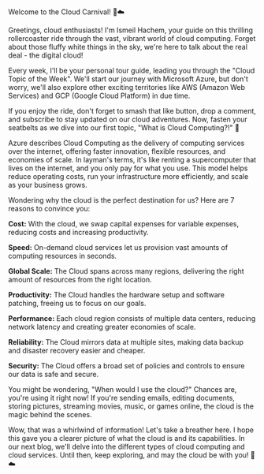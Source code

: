 Welcome to the Cloud Carnival! 🎪☁️

Greetings, cloud enthusiasts! I'm Ismeil Hachem, your guide on this thrilling rollercoaster ride through the vast, vibrant world of cloud computing. Forget about those fluffy white things in the sky, we're here to talk about the real deal - the digital cloud!

Every week, I'll be your personal tour guide, leading you through the "Cloud Topic of the Week". We'll start our journey with Microsoft Azure, but don't worry, we'll also explore other exciting territories like AWS (Amazon Web Services) and GCP (Google Cloud Platform) in due time.

If you enjoy the ride, don't forget to smash that like button, drop a comment, and subscribe to stay updated on our cloud adventures. Now, fasten your seatbelts as we dive into our first topic, "What is Cloud Computing?!" 🚀

Azure describes Cloud Computing as the delivery of computing services over the internet, offering faster innovation, flexible resources, and economies of scale. In layman's terms, it's like renting a supercomputer that lives on the internet, and you only pay for what you use. This model helps reduce operating costs, run your infrastructure more efficiently, and scale as your business grows.

Wondering why the cloud is the perfect destination for us? Here are 7 reasons to convince you:

**Cost:** With the cloud, we swap capital expenses for variable expenses, reducing costs and increasing productivity.

**Speed:** On-demand cloud services let us provision vast amounts of computing resources in seconds.

**Global Scale:** The Cloud spans across many regions, delivering the right amount of resources from the right location.

**Productivity:** The Cloud handles the hardware setup and software patching, freeing us to focus on our goals.

**Performance:** Each cloud region consists of multiple data centers, reducing network latency and creating greater economies of scale.

**Reliability:** The Cloud mirrors data at multiple sites, making data backup and disaster recovery easier and cheaper.

**Security:** The Cloud offers a broad set of policies and controls to ensure our data is safe and secure.

You might be wondering, "When would I use the cloud?" Chances are, you're using it right now! If you're sending emails, editing documents, storing pictures, streaming movies, music, or games online, the cloud is the magic behind the scenes.

Wow, that was a whirlwind of information! Let's take a breather here. I hope this gave you a clearer picture of what the cloud is and its capabilities. In our next blog, we'll delve into the different types of cloud computing and cloud services. Until then, keep exploring, and may the cloud be with you! 🌈☁️